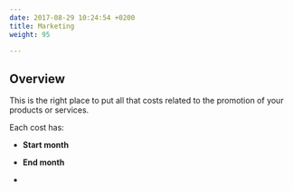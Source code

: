 ```yaml
---
date: 2017-08-29 10:24:54 +0200
title: Marketing
weight: 95

---
```



## Overview

This is the right place to put all that costs related to the promotion of your products or services.

Each cost has:

* **Start month**

* **End month**

*

